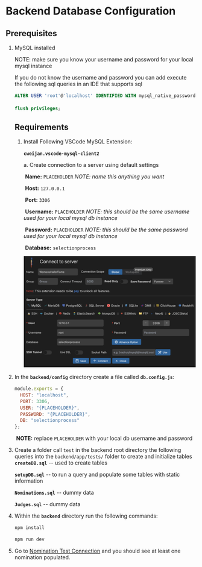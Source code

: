 # Backend Database Configuration
## Prerequisites

1. MySQL installed

   NOTE: make sure you know your username and password for your local mysql instance

   If you do not know the username and password you can add execute the following sql queries in an IDE that supports sql

   ```sql
   ALTER USER 'root'@'localhost' IDENTIFIED WITH mysql_native_password BY 'password';
   
   flush privileges;
   ```

   ## Requirements

   1. Install Following VSCode MySQL Extension:

      **`cweijan.vscode-mysql-client2`**

      a. Create connection to a server using default settings

      ​	**Name:** `PLACEHOLDER` *NOTE: name this anything you want*

      ​	**Host:** `127.0.0.1`

      ​	**Port:** `3306`

      ​	**Username:** `PLACEHOLDER` *NOTE: this should be the same username used for your local mysql db instance*

      ​	**Password:** `PLACEHOLDER` *NOTE: this should be the same password used for your local mysql db instance*

      ​	**Database:** `selectionprocess`

      ![DBSetup](../assets/backendsetup1.png)


2. In the **`backend/config`** directory create a file called **`db.config.js`**:

   ```js
   module.exports = {
     HOST: "localhost",
     PORT: 3306,
     USER: "{PLACEHOLDER}",
     PASSWORD: "{PLACEHOLDER}",
     DB: "selectionprocess"
   };
   ```

   ​	**NOTE:** replace `PLACEHOLDER` with your local db username and password

3. Create a folder call `test` in the backend root directory the following queries into the `backend/app/tests/` folder to create and initialize tables
    **`createDB.sql`** -- used to create tables

    **`setupDB.sql`** -- to run a query and populate some tables with static information

    **`Nominations.sql`** -- dummy data

    **`Judges.sql`** -- dummy data

4. Within the **`backend`** directory run the following commands:

   ```bash
   npm install
   ```

   ```bash
   npm run dev
   ```

5. Go to [Nomination Test Connection](http://localhost:8080/nominations) and you should see at least one nomination populated.

   